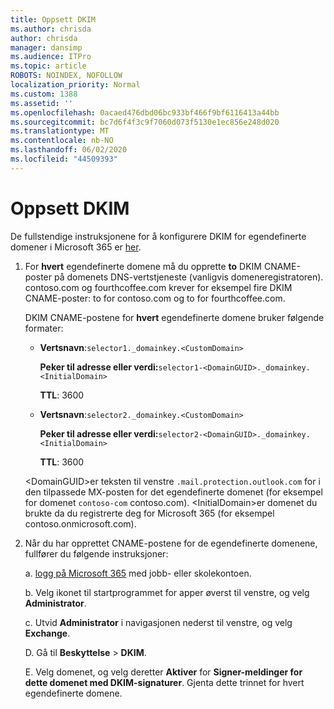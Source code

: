 ```yaml
---
title: Oppsett DKIM
ms.author: chrisda
author: chrisda
manager: dansimp
ms.audience: ITPro
ms.topic: article
ROBOTS: NOINDEX, NOFOLLOW
localization_priority: Normal
ms.custom: 1388
ms.assetid: ''
ms.openlocfilehash: 0acaed476dbd06bc933bf466f9bf6116413a44bb
ms.sourcegitcommit: bc7d6f4f3c9f7060d073f5130e1ec856e248d020
ms.translationtype: MT
ms.contentlocale: nb-NO
ms.lasthandoff: 06/02/2020
ms.locfileid: "44509393"
---
```

# <a name="setup-dkim"></a>Oppsett DKIM

De fullstendige instruksjonene for å konfigurere DKIM for egendefinerte domener i Microsoft 365 er [her](https://docs.microsoft.com/microsoft-365/security/office-365-security/use-dkim-to-validate-outbound-email#steps-you-need-to-do-to-manually-set-up-dkim).

1. For **hvert** egendefinerte domene må du opprette **to** DKIM CNAME-poster på domenets DNS-vertstjeneste (vanligvis domeneregistratoren). contoso.com og fourthcoffee.com krever for eksempel fire DKIM CNAME-poster: to for contoso.com og to for fourthcoffee.com.

   DKIM CNAME-postene for **hvert** egendefinerte domene bruker følgende formater:

   - **Vertsnavn**:`selector1._domainkey.<CustomDomain>`

     **Peker til adresse eller verdi:**`selector1-<DomainGUID>._domainkey.<InitialDomain>`

     **TTL**: 3600

   - **Vertsnavn**:`selector2._domainkey.<CustomDomain>`

     **Peker til adresse eller verdi:**`selector2-<DomainGUID>._domainkey.<InitialDomain>`

     **TTL**: 3600

   \<DomainGUID\>er teksten til venstre `.mail.protection.outlook.com` for i den tilpassede MX-posten for det egendefinerte domenet (for eksempel for domenet `contoso-com` contoso.com). \<InitialDomain\>er domenet du brukte da du registrerte deg for Microsoft 365 (for eksempel contoso.onmicrosoft.com).

2. Når du har opprettet CNAME-postene for de egendefinerte domenene, fullfører du følgende instruksjoner:

   a. [logg på Microsoft 365](https://support.office.microsoft.com/article/e9eb7d51-5430-4929-91ab-6157c5a050b4) med jobb- eller skolekontoen.

   b. Velg ikonet til startprogrammet for apper øverst til venstre, og velg **Administrator**.

   c. Utvid **Administrator** i navigasjonen nederst til venstre, og velg **Exchange**.

   D. Gå til **Beskyttelse**  >  **DKIM**.

   E. Velg domenet, og velg deretter **Aktiver** for **Signer-meldinger for dette domenet med DKIM-signaturer**. Gjenta dette trinnet for hvert egendefinerte domene.
